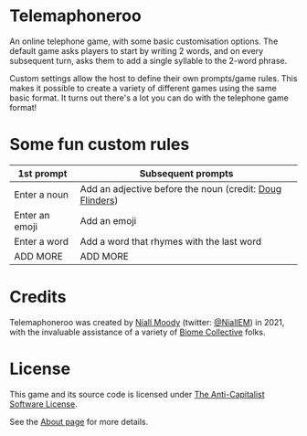 # Telemaphoneroo

An online telephone game, with some basic customisation options. The default
game asks players to start by writing 2 words, and on every subsequent turn,
asks them to add a single syllable to the 2-word phrase.

Custom settings allow the host to define their own prompts/game rules. This
makes it possible to create a variety of different games using the same basic
format. It turns out there's a lot you can do with the telephone game format!

# Some fun custom rules

|  1st prompt  |       Subsequent prompts       |
|--------------|--------------------------------|
|Enter a noun  |Add an adjective before the noun (credit: [Doug Flinders](https://twitter.com/DouglasFlinders))|
|Enter an emoji|Add an emoji                    |
|Enter a word  |Add a word that rhymes with the last word|
|ADD MORE      |ADD MORE                        |

# Credits

Telemaphoneroo was created by [Niall Moody](http://www.niallmoody.com/)
(twitter: [@NiallEM](https://twitter.com/NiallEM)) in 2021, with the
invaluable assistance of a variety of
[Biome Collective](https://www.biomecollective.com/) folks.

# License

This game and its source code is licensed under
[The Anti-Capitalist Software License](https://anticapitalist.software/).

See the [About page](https://telemaphoneroo.glitch.me/about) for more details.

